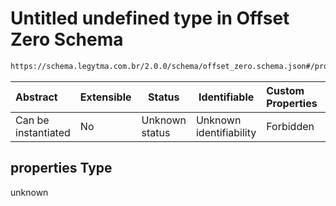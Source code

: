 # Untitled undefined type in Offset Zero Schema

```txt
https://schema.legytma.com.br/2.0.0/schema/offset_zero.schema.json#/properties
```




| Abstract            | Extensible | Status         | Identifiable            | Custom Properties | Additional Properties | Access Restrictions | Defined In                                                                            |
| :------------------ | ---------- | -------------- | ----------------------- | :---------------- | --------------------- | ------------------- | ------------------------------------------------------------------------------------- |
| Can be instantiated | No         | Unknown status | Unknown identifiability | Forbidden         | Allowed               | none                | [offset_zero.schema.json\*](../schema/offset_zero.schema.json) |

## properties Type

unknown
